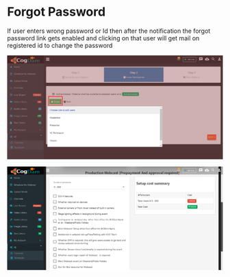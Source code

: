# Forgot Password

If user enters wrong password or Id then after the notification the forgot password link gets enabled and clicking on that user will get mail on registered id to change the password

![](../.gitbook/assets/image%20%28208%29.png)

![](../.gitbook/assets/image%20%28220%29.png)





